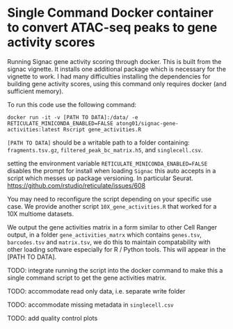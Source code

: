 # Single Command Docker container to convert ATAC-seq peaks to gene activity scores

Running Signac gene activity scoring through docker. This is built from the signac vignette. It installs one additional package which is necessary for the vignette to work. I had many difficulties installing the dependencies for building gene activity scores, using this command only requires docker (and sufficient memory).

To run this code use the following command:
```
docker run -it -v [PATH TO DATA]:/data/ -e RETICULATE_MINICONDA_ENABLED=FALSE atong01/signac-gene-activities:latest Rscript gene_activities.R
```

`[PATH TO DATA]` should be a writable path to a folder containing: `fragments.tsv.gz`, `filtered_peak_bc_matrix.h5`, and `singlecell.csv`.

setting the environment variable `RETICULATE_MINICONDA_ENABLED=FALSE` disables the prompt for install when loading `Signac` this auto accepts in a script which messes up package versioning. In particular Seurat. https://github.com/rstudio/reticulate/issues/608

You may need to reconfigure the script depending on your specific use case. We provide another script `10X_gene_activities.R` that worked for a 10X multiome datasets.

We output the gene activities matrix in a form similar to other Cell Ranger output, in a folder `gene_activities_matrx` which contains `genes.tsv`, `barcodes.tsv` and `matrix.tsv`, we do this to maintain compatability with other loading software especially for R / Python tools. This will appear in the [PATH TO DATA].

TODO: integrate running the script into the docker command to make this a single command script to get the gene activities matrix. 

TODO: accommodate read only data, i.e. separate write folder

TODO: accommodate missing metadata in `singlecell.csv`

TODO: add quality control plots
